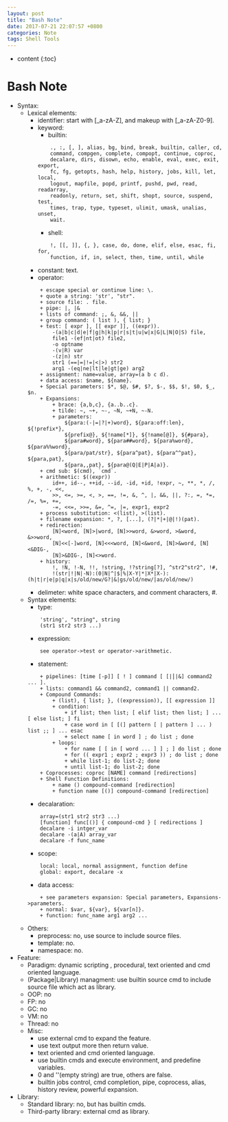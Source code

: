 ```yaml
---
layout: post
title: "Bash Note"
date: 2017-07-21 22:07:57 +0800
categories: Note
tags: Shell Tools
---
```


* content
{:toc}

# Bash Note

+ Syntax:
    + Lexical elements:
        + identifier: start with [_a-zA-Z], and makeup with [_a-zA-Z0-9].
        + keyword:
            + builtin:
            ```
                ., :, [, ], alias, bg, bind, break, builtin, caller, cd,
                command, compgen, complete, compopt, continue, coproc,
                decalare, dirs, disown, echo, enable, eval, exec, exit, export,
                fc, fg, getopts, hash, help, history, jobs, kill, let, local,
                logout, mapfile, popd, printf, pushd, pwd, read, readarray,
                readonly, return, set, shift, shopt, source, suspend, test,
                times, trap, type, typeset, ulimit, umask, unalias, unset,
                wait.
            ```
            + shell:
            ```
                !, [[, ]], {, }, case, do, done, elif, else, esac, fi, for,
                function, if, in, select, then, time, until, while
            ```
        + constant: text.
        + operator:
        ```
            + escape special or continue line: \.
            + quote a string: 'str', "str".
            + source file: . file.
            + pipe: |, |&
            + lists of command: ;, &, &&, ||
            + group command: ( list ), { list; }
            + test: [ expr ], [[ expr ]], ((expr)).
                -(a|b|c|d|e|f|g|h|k|p|r|s|t|u|w|x|G|L|N|O|S) file,
                file1 -(ef|nt|ot) file2,
                -o optname
                -(v|R) var
                -(z|n) str
                str1 (==|=|!=|<|>) str2
                arg1 -(eq|ne|lt|le|gt|ge) arg2
            + assignment: name=value, array=(a b c d).
            + data access: $name, ${name}.
            + Special parameters: $*, $@, $#, $?, $-, $$, $!, $0, $_, $n.
            + Expansions:
                + brace: {a,b,c}, {a..b..c}.
                + tilde: ~, ~+, ~-, ~N, ~+N, ~-N.
                + parameters:
                    ${para:(-|=|?|+)word}, ${para:off:len}, ${!prefix*},
                    ${prefix@}, ${!name[*]}, ${!name[@]}, ${#para},
                    ${para#word}, ${para##word}, ${para%word}, ${para%%word},
                    ${para/pat/str}, ${para^pat}, ${para^^pat}, ${para,pat},
                    ${para,,pat}, ${para@(Q|E|P|A|a)}.
            + cmd sub: $(cmd), `cmd`.
            + arithmetic: $((expr))
                id++, id--, ++id, --id, -id, +id, !expr, ~, **, *, /, %, +, -, <<,
                >>, <=, >=, <, >, ==, !=, &, ^, |, &&, ||, ?:, =, *=, /=, %=, +=,
                -=, <<=, >>=, &=, ^=, |=, expr1, expr2
            + process substitution: <(list), >(list).
            + filename expansion: *, ?, [...], (?|*|+|@|!)(pat).
            + redirection: 
                [N]<word, [N]>|word, [N]>>word, &>word, >&word, &>>word,
                [N]<<[-]word, [N]<<<word, [N]<&word, [N]>&word, [N]<&DIG-,
                [N]>&DIG-, [N]<>word.
            + history:
                !, !N, !-N, !!, !string, !?string[?], ^str2^str2^, !#,
                !(str|!|N|-N):(0|N|^|$|%|X-Y|*|X*|X-):(h|t|r|e|p|q|x|s/old/new/G?|&|gs/old/new/|as/old/new/)
        ```
        + delimeter: white space characters, and comment characters, #.
    + Syntax elements:
        + type:
        ```
            'string', "string", string
            (str1 str2 str3 ...)
        ```
        + expression:
        ```
            see operator->test or operator->arithmetic.
        ```
        + statement:
        ```
            + pipelines: [time [-p]] [ ! ] command [ [|⎪|&] command2 ... ].
            + lists: command1 && command2, command1 || command2.
            + Compound Commands: 
                + (list), { list; }, ((expression)), [[ expression ]]
                + condition:
                    + if list; then list; [ elif list; then list; ] ... [ else list; ] fi
                    + case word in [ [(] pattern [ | pattern ] ... ) list ;; ] ... esac
                    + select name [ in word ] ; do list ; done
                + loops:
                    + for name [ [ in [ word ... ] ] ; ] do list ; done
                    + for (( expr1 ; expr2 ; expr3 )) ; do list ; done
                    + while list-1; do list-2; done
                    + until list-1; do list-2; done
            + Coprocesses: coproc [NAME] command [redirections]
            + Shell Function Definitions:
                + name () compound-command [redirection]
                + function name [()] compound-command [redirection]
        ```
        + decalaration:
        ```
            array=(str1 str2 str3 ...)
            [function] func[()] { compound-cmd } [ redirections ]
            decalare -i intger_var
            decalare -(a|A) array_var
            decalare -f func_name
        ```
        + scope:
        ```
            local: local, normal assignment, function define
            global: export, decalare -x
        ```
        + data access:
        ```
            + see parameters expansion: Special parameters, Expansions->parameters.
            + normal: $var, ${var}, ${var[n]}.
            + function: func_name arg1 arg2 ...
        ```
    + Others:
        + preprocess: no, use source to include source files.
        + template: no.
        + namespace: no.
+ Feature:
    + Paradigm: dynamic scripting , procedural, text oriented and cmd oriented language.
    + (Package|Library) managment: use builtin source cmd to include source
    file which act as library.
    + OOP: no
    + FP: no
    + GC: no
    + VM: no
    + Thread: no
    + Misc:
        + use external cmd to expand the feature.
        + use text output more then return value.
        + text oriented and cmd oriented language.
        + use builtin cmds and execute environment, and predefine variables.
        + 0 and ''(empty string) are true, others are false.
        + builtin jobs control, cmd completion, pipe, coprocess, alias, history
        review, powerful expansion.
+ Library:
    + Standard library: no, but has builtin cmds.
    + Third-party library: external cmd as library.
